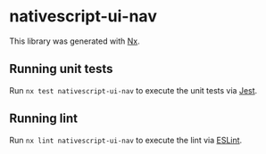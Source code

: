 # nativescript-ui-nav

This library was generated with [Nx](https://nx.dev).


## Running unit tests

Run `nx test nativescript-ui-nav` to execute the unit tests via [Jest](https://jestjs.io).


## Running lint

Run `nx lint nativescript-ui-nav` to execute the lint via [ESLint](https://eslint.org/).

